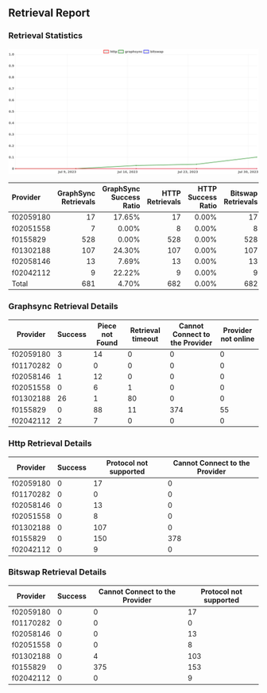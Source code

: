## Retrieval Report
### Retrieval Statistics
<img src="https://raw.githubusercontent.com/data-preservation-programs/filplus-checker-assets/main/filecoin-project/filecoin-plus-large-datasets/issues/1365/1691168500994.png"/>

| Provider  | GraphSync Retrievals | GraphSync Success Ratio | HTTP Retrievals | HTTP Success Ratio | Bitswap Retrievals | Bitswap Success Ratio |
| :-------- | -------------------: | ----------------------: | --------------: | -----------------: | -----------------: | --------------------: |
| f02059180 |                   17 |                  17.65% |              17 |              0.00% |                 17 |                 0.00% |
| f02051558 |                    7 |                   0.00% |               8 |              0.00% |                  8 |                 0.00% |
| f0155829  |                  528 |                   0.00% |             528 |              0.00% |                528 |                 0.00% |
| f01302188 |                  107 |                  24.30% |             107 |              0.00% |                107 |                 0.00% |
| f02058146 |                   13 |                   7.69% |              13 |              0.00% |                 13 |                 0.00% |
| f02042112 |                    9 |                  22.22% |               9 |              0.00% |                  9 |                 0.00% |
| Total     |                  681 |                   4.70% |             682 |              0.00% |                682 |                 0.00% |

### Graphsync Retrieval Details
| Provider  | Success | Piece not Found | Retrieval timeout | Cannot Connect to the Provider | Provider not online |
| --------- | ------- | --------------- | ----------------- | ------------------------------ | ------------------- |
| f02059180 | 3       | 14              | 0                 | 0                              | 0                   |
| f01170282 | 0       | 0               | 0                 | 0                              | 0                   |
| f02058146 | 1       | 12              | 0                 | 0                              | 0                   |
| f02051558 | 0       | 6               | 1                 | 0                              | 0                   |
| f01302188 | 26      | 1               | 80                | 0                              | 0                   |
| f0155829  | 0       | 88              | 11                | 374                            | 55                  |
| f02042112 | 2       | 7               | 0                 | 0                              | 0                   |

### Http Retrieval Details
| Provider  | Success | Protocol not supported | Cannot Connect to the Provider |
| --------- | ------- | ---------------------- | ------------------------------ |
| f02059180 | 0       | 17                     | 0                              |
| f01170282 | 0       | 0                      | 0                              |
| f02058146 | 0       | 13                     | 0                              |
| f02051558 | 0       | 8                      | 0                              |
| f01302188 | 0       | 107                    | 0                              |
| f0155829  | 0       | 150                    | 378                            |
| f02042112 | 0       | 9                      | 0                              |

### Bitswap Retrieval Details
| Provider  | Success | Cannot Connect to the Provider | Protocol not supported |
| --------- | ------- | ------------------------------ | ---------------------- |
| f02059180 | 0       | 0                              | 17                     |
| f01170282 | 0       | 0                              | 0                      |
| f02058146 | 0       | 0                              | 13                     |
| f02051558 | 0       | 0                              | 8                      |
| f01302188 | 0       | 4                              | 103                    |
| f0155829  | 0       | 375                            | 153                    |
| f02042112 | 0       | 0                              | 9                      |
